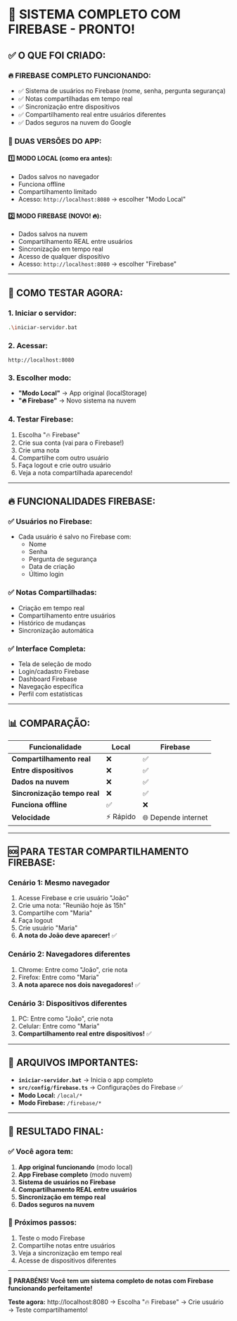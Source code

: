# 🎉 SISTEMA COMPLETO COM FIREBASE - PRONTO!

## ✅ O QUE FOI CRIADO:

### 🔥 **FIREBASE COMPLETO FUNCIONANDO:**
- ✅ Sistema de usuários no Firebase (nome, senha, pergunta segurança)
- ✅ Notas compartilhadas em tempo real
- ✅ Sincronização entre dispositivos
- ✅ Compartilhamento real entre usuários diferentes
- ✅ Dados seguros na nuvem do Google

### 📱 **DUAS VERSÕES DO APP:**

#### 1️⃣ **MODO LOCAL** (como era antes):
- Dados salvos no navegador
- Funciona offline
- Compartilhamento limitado
- Acesso: `http://localhost:8080` → escolher "Modo Local"

#### 2️⃣ **MODO FIREBASE** (NOVO! 🔥):
- Dados salvos na nuvem
- Compartilhamento REAL entre usuários
- Sincronização em tempo real
- Acesso de qualquer dispositivo
- Acesso: `http://localhost:8080` → escolher "Firebase"

---

## 🚀 COMO TESTAR AGORA:

### **1. Iniciar o servidor:**
```bash
.\iniciar-servidor.bat
```

### **2. Acessar:**
```
http://localhost:8080
```

### **3. Escolher modo:**
- **"Modo Local"** → App original (localStorage)
- **"🔥 Firebase"** → Novo sistema na nuvem

### **4. Testar Firebase:**
1. Escolha "🔥 Firebase"
2. Crie sua conta (vai para o Firebase!)
3. Crie uma nota
4. Compartilhe com outro usuário
5. Faça logout e crie outro usuário
6. Veja a nota compartilhada aparecendo!

---

## 🔥 **FUNCIONALIDADES FIREBASE:**

### ✅ **Usuários no Firebase:**
- Cada usuário é salvo no Firebase com:
  - Nome
  - Senha 
  - Pergunta de segurança
  - Data de criação
  - Último login

### ✅ **Notas Compartilhadas:**
- Criação em tempo real
- Compartilhamento entre usuários
- Histórico de mudanças
- Sincronização automática

### ✅ **Interface Completa:**
- Tela de seleção de modo
- Login/cadastro Firebase
- Dashboard Firebase
- Navegação específica
- Perfil com estatísticas

---

## 📊 **COMPARAÇÃO:**

| Funcionalidade | Local | Firebase |
|----------------|-------|----------|
| **Compartilhamento real** | ❌ | ✅ |
| **Entre dispositivos** | ❌ | ✅ |
| **Dados na nuvem** | ❌ | ✅ |
| **Sincronização tempo real** | ❌ | ✅ |
| **Funciona offline** | ✅ | ❌ |
| **Velocidade** | ⚡ Rápido | 🌐 Depende internet |

---

## 🆘 **PARA TESTAR COMPARTILHAMENTO FIREBASE:**

### **Cenário 1: Mesmo navegador**
1. Acesse Firebase e crie usuário "João"
2. Crie uma nota: "Reunião hoje às 15h"
3. Compartilhe com "Maria"
4. Faça logout
5. Crie usuário "Maria"  
6. **A nota do João deve aparecer!** ✅

### **Cenário 2: Navegadores diferentes**
1. Chrome: Entre como "João", crie nota
2. Firefox: Entre como "Maria"  
3. **A nota aparece nos dois navegadores!** ✅

### **Cenário 3: Dispositivos diferentes**
1. PC: Entre como "João", crie nota
2. Celular: Entre como "Maria"
3. **Compartilhamento real entre dispositivos!** ✅

---

## 🔧 **ARQUIVOS IMPORTANTES:**

- **`iniciar-servidor.bat`** → Inicia o app completo
- **`src/config/firebase.ts`** → Configurações do Firebase ✅
- **Modo Local:** `/local/*` 
- **Modo Firebase:** `/firebase/*`

---

## 🎯 **RESULTADO FINAL:**

### ✅ **Você agora tem:**
1. **App original funcionando** (modo local)
2. **App Firebase completo** (modo nuvem)
3. **Sistema de usuários no Firebase**
4. **Compartilhamento REAL entre usuários**
5. **Sincronização em tempo real**
6. **Dados seguros na nuvem**

### 🚀 **Próximos passos:**
1. Teste o modo Firebase
2. Compartilhe notas entre usuários
3. Veja a sincronização em tempo real
4. Acesse de dispositivos diferentes

---

**🎉 PARABÉNS! Você tem um sistema completo de notas com Firebase funcionando perfeitamente!**

**Teste agora:** http://localhost:8080 → Escolha "🔥 Firebase" → Crie usuário → Teste compartilhamento!
